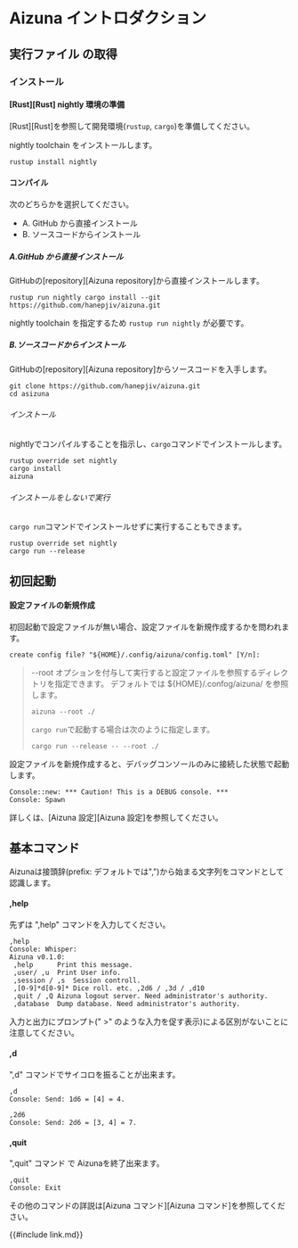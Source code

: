 # Aizuna イントロダクション

## 実行ファイル の取得

### インストール

#### [Rust][Rust] nightly 環境の準備
[Rust][Rust]を参照して開発環境(`rustup`, `cargo`)を準備してください。

nightly toolchain をインストールします。

```shell
rustup install nightly
```
#### コンパイル

次のどちらかを選択してください。

* A. GitHub から直接インストール
* B. ソースコードからインストール

##### A.GitHub から直接インストール
GitHubの[repository][Aizuna repository]から直接インストールします。

```shell
rustup run nightly cargo install --git https://github.com/hanepjiv/aizuna.git
```

nightly toolchain を指定するため `rustup run nightly` が必要です。

##### B.ソースコードからインストール
GitHubの[repository][Aizuna repository]からソースコードを入手します。

```shell
git clone https://github.com/hanepjiv/aizuna.git
cd asizuna
```

###### インストール
nightlyでコンパイルすることを指示し、`cargo`コマンドでインストールします。

```shell
rustup override set nightly
cargo install
aizuna
```

###### インストールをしないで実行
`cargo run`コマンドでインストールせずに実行することもできます。

```shell
rustup override set nightly
cargo run --release
```

## 初回起動

#### 設定ファイルの新規作成
初回起動で設定ファイルが無い場合、設定ファイルを新規作成するかを問われます。

```
create config file? "${HOME}/.config/aizuna/config.toml" [Y/n]:
```

> --root オプションを付与して実行すると設定ファイルを参照するディレクトリを指定できます。
> デフォルトでは ${HOME}/.confog/aizuna/ を参照します。
> ```shell
> aizuna --root ./
> ```
>
> `cargo run`で起動する場合は次のように指定します。
> ```shell
> cargo run --release -- --root ./
> ```

設定ファイルを新規作成すると、デバッグコンソールのみに接続した状態で起動します。

```
Console::new: *** Caution! This is a DEBUG console. ***
Console: Spawn
```

詳しくは、[Aizuna 設定][Aizuna 設定]を参照してください。

## 基本コマンド
Aizunaは接頭辞(prefix: デフォルトでは",")から始まる文字列をコマンドとして認識します。

#### ,help
先ずは ",help" コマンドを入力してください。

```
,help
Console: Whisper:
Aizuna v0.1.0:
 ,help      Print this message.
 ,user/ ,u  Print User info.
 ,session / ,s  Session controll.
 ,[0-9]*d[0-9]* Dice roll. etc. ,2d6 / ,3d / ,d10
 ,quit / ,Q Aizuna logout server. Need administrator's authority.
 ,database  Dump database. Need administrator's authority.
```

入力と出力にプロンプト(" >" のような入力を促す表示)による区別がないことに注意してください。

#### ,d
",d" コマンドでサイコロを振ることが出来ます。


```
,d
Console: Send: 1d6 = [4] = 4.
```

```
,2d6
Console: Send: 2d6 = [3, 4] = 7.
```

#### ,quit
",quit" コマンド で Aizunaを終了出来ます。

```
,quit
Console: Exit
```

その他のコマンドの詳説は[Aizuna コマンド][Aizuna コマンド]を参照してください。


{{#include link.md}}
